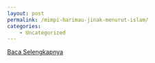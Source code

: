 ```yaml
---
layout: post
permalink: /mimpi-harimau-jinak-menurut-islam/
categories:
    - Uncategorized
---
```


[Baca Selengkapnya](/06)